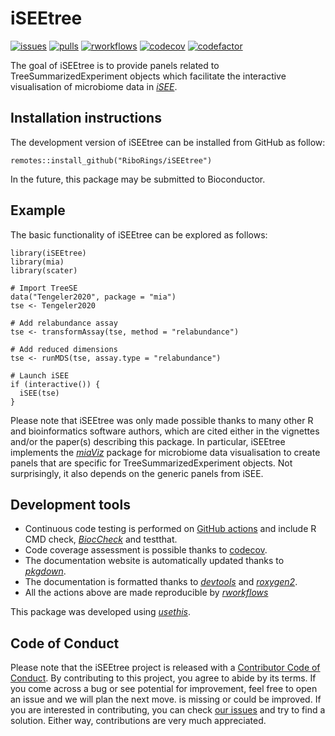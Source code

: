 # iSEEtree

[![issues](https://img.shields.io/github/issues/RiboRings/iSEEtree)](https://github.com/RiboRings/iSEEtree/issues)
[![pulls](https://img.shields.io/github/issues-pr/RiboRings/iSEEtree)](https://github.com/RiboRings/iSEEtree/pulls)
[![rworkflows](https://github.com/RiboRings/iSEEtree/workflows/rworkflows.yml/badge.svg?branch=devel)](https://github.com/RiboRings/iSEEtree/actions/workflows/rworkflows.yml)
[![codecov](https://codecov.io/gh/RiboRings/iSEEtree/branch/devel/graph/badge.svg)](https://app.codecov.io/gh/RiboRings/iSEEtree?branch=devel)
[![codefactor](https://www.codefactor.io/repository/github/riborings/iseetree/badge)](https://www.codefactor.io/repository/github/riborings/iseetree)

The goal of iSEEtree is to provide panels related to TreeSummarizedExperiment
objects which facilitate the interactive visualisation of microbiome data in
[_iSEE_](https://isee.github.io/).

## Installation instructions
The development version of iSEEtree can be installed from GitHub as follow:

```
remotes::install_github("RiboRings/iSEEtree")
```

In the future, this package may be submitted to Bioconductor.

## Example
The basic functionality of iSEEtree can be explored as follows:

```
library(iSEEtree)
library(mia)
library(scater)

# Import TreeSE
data("Tengeler2020", package = "mia")
tse <- Tengeler2020

# Add relabundance assay
tse <- transformAssay(tse, method = "relabundance")

# Add reduced dimensions
tse <- runMDS(tse, assay.type = "relabundance")

# Launch iSEE
if (interactive()) {
  iSEE(tse)
}
```

Please note that iSEEtree was only made possible thanks to many other R and
bioinformatics software authors, which are cited either in the vignettes and/or
the paper(s) describing this package. In particular, iSEEtree implements the [_miaViz_](https://microbiome.github.io/miaViz/) package for microbiome data
visualisation to create panels that are specific for TreeSummarizedExperiment
objects. Not surprisingly, it also depends on the generic panels from iSEE.

## Development tools
- Continuous code testing is performed on
  [GitHub actions](https://github.com/features/actions) and include R CMD check,
  [_BiocCheck_](https://bioconductor.org/packages/3.16/bioc/html/BiocCheck.html)
  and testthat.
- Code coverage assessment is possible thanks to
  [codecov](https://app.codecov.io/gh/).
- The documentation website is automatically updated thanks to
  [_pkgdown_](https://cran.r-project.org/web/packages/pkgdown/).
- The documentation is formatted thanks to
  [_devtools_](https://cran.r-project.org/web/packages/devtools/) and
  [_roxygen2_](https://cran.r-project.org/web/packages/roxygen2/).
- All the actions above are made reproducible by
  [_rworkflows_](https://neurogenomics.github.io/rworkflows/)

This package was developed using
[_usethis_](https://cran.r-project.org/web/packages/usethis/).

## Code of Conduct
Please note that the iSEEtree project is released with a
[Contributor Code of Conduct](https://bioconductor.org/about/code-of-conduct/).
By contributing to this project, you agree to abide by its terms. If you come
across a bug or see potential for improvement, feel free to open an issue and we
will plan the next move. is missing or could be improved. If you are interested
in contributing, you can check [our issues](https://github.com/RiboRings/iSEEtree/issues)
and try to find a solution. Either way, contributions are very much appreciated.
